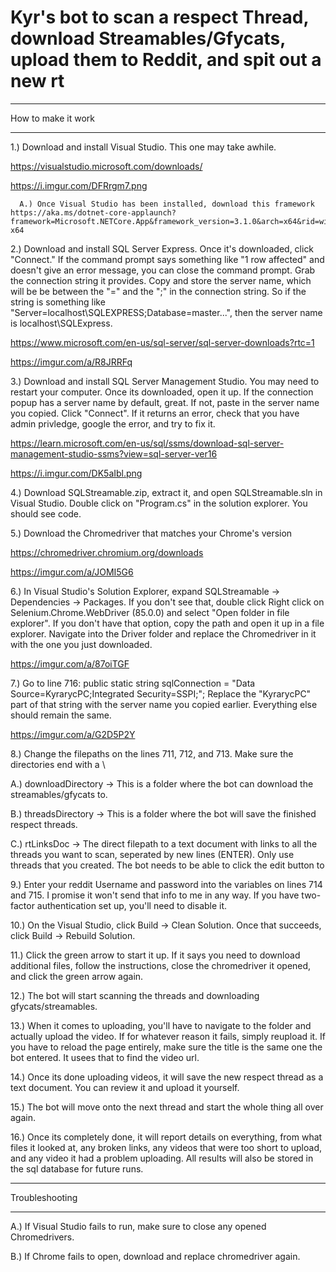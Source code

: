 # Kyr's bot to scan a respect Thread, download Streamables/Gfycats, upload them to Reddit, and spit out a new rt

***
How to make it work
***

1.) Download and install Visual Studio. This one may take awhile.
  
  https://visualstudio.microsoft.com/downloads/
  
  https://i.imgur.com/DFRrgm7.png
  
      A.) Once Visual Studio has been installed, download this framework https://aka.ms/dotnet-core-applaunch?framework=Microsoft.NETCore.App&framework_version=3.1.0&arch=x64&rid=win10-x64

2.) Download and install SQL Server Express. Once it's downloaded, click "Connect." If the command prompt says something like "1 row affected" and doesn't give an error message, you can close the command prompt. Grab the connection string it provides. Copy and store the server name, which will be be between the "=" and the ";" in the connection string. So if the string is something like "Server=localhost\SQLEXPRESS;Database=master...", then the server name is localhost\SQLExpress.

  https://www.microsoft.com/en-us/sql-server/sql-server-downloads?rtc=1
  
  https://imgur.com/a/R8JRRFq
  
3.) Download and install SQL Server Management Studio. You may need to restart your computer. Once its downloaded, open it up. If the connection popup has a server name by default, great. If not, paste in the server name you copied. Click "Connect". If it returns an error, check that you have admin privledge, google the error, and try to fix it.

  https://learn.microsoft.com/en-us/sql/ssms/download-sql-server-management-studio-ssms?view=sql-server-ver16

  https://i.imgur.com/DK5aIbl.png

4.) Download SQLStreamable.zip, extract it, and open SQLStreamable.sln in Visual Studio.  Double click on "Program.cs" in the solution explorer. You should see code.

5.) Download the Chromedriver that matches your Chrome's version
  
  https://chromedriver.chromium.org/downloads

  https://imgur.com/a/JOMI5G6

6.) In Visual Studio's Solution Explorer, expand SQLStreamable -> Dependencies -> Packages. If you don't see that, double click Right click on Selenium.Chrome.WebDriver (85.0.0) and select "Open folder in file explorer". If you don't have that option, copy the path and open it up in a file explorer. Navigate into the Driver folder and replace the Chromedriver in it with the one you just downloaded.

  https://imgur.com/a/87oiTGF

7.) Go to line 716: public static string sqlConnection = "Data Source=KyrarycPC;Integrated Security=SSPI;";  Replace the "KyrarycPC" part of that string with the server name you copied earlier. Everything else should remain the same.

  https://imgur.com/a/G2D5P2Y

8.) Change the filepaths on the lines 711, 712, and 713. Make sure the directories end with a \
  
  A.) downloadDirectory -> This is a folder where the bot can download the streamables/gfycats to.
  
  B.) threadsDirectory -> This is a folder where the bot will save the finished respect threads.
  
  C.) rtLinksDoc -> The direct filepath to a text document with links to all the threads you want to scan, seperated by new lines (ENTER). Only use threads that you created. The bot needs to be able to click the edit button to 
  
9.) Enter your reddit Username and password into the variables on lines 714 and 715. I promise it won't send that info to me in any way. If you have two-factor authentication set up, you'll need to disable it.

10.) On the Visual Studio, click Build -> Clean Solution. Once that succeeds, click Build -> Rebuild Solution. 

11.) Click the green arrow to start it up. If it says you need to download additional files, follow the instructions, close the chromedriver it opened, and click the green arrow again.

12.) The bot will start scanning the threads and downloading gfycats/streamables.

13.) When it comes to uploading, you'll have to navigate to the folder and actually upload the video. If for whatever reason it fails, simply reupload it. If you have to reload the page entirely, make sure the title is the same one the bot entered. It usees that to find the video url.

14.) Once its done uploading videos, it will save the new respect thread as a text document. You can review it and upload it yourself.

15.) The bot will move onto the next thread and start the whole thing all over again.

16.) Once its completely done, it will report details on everything, from what files it looked at, any broken links, any videos that were too short to upload, and any video it had a problem uploading. All results will also be stored in the sql database for future runs.

***********

Troubleshooting

************

A.) If Visual Studio fails to run, make sure to close any opened Chromedrivers.

B.) If Chrome fails to open, download and replace chromedriver again.
